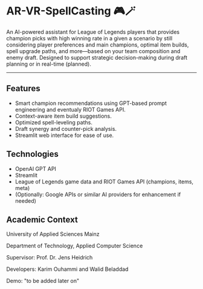 # AR-VR-SpellCasting 🎮🪄

An AI-powered assistant for League of Legends players that provides champion picks with high winning rate in a given a scenario by still considering player preferences and main champions, 
optimal item builds, spell upgrade paths, and more—based on your team composition and enemy draft. 
Designed to support strategic decision-making during draft planning or in real-time (planned).

---

## Features

- Smart champion recommendations using GPT-based prompt engineering and eventualy RIOT Games API.
- Context-aware item build suggestions.
- Optimized spell-leveling paths.
- Draft synergy and counter-pick analysis.
- Streamlit web interface for ease of use.

## Technologies

- OpenAI GPT API
- Streamlit
- League of Legends game data and RIOT Games API (champions, items, meta)
- (Optionally: Google APIs or similar AI providers for enhancement if needed)

## Academic Context

University of Applied Sciences Mainz

Department of Technology, Applied Computer Science

Supervisor: Prof. Dr. Jens Heidrich

Developers: Karim Ouhammi and Walid Beladdad

Demo: "to be added later on"
